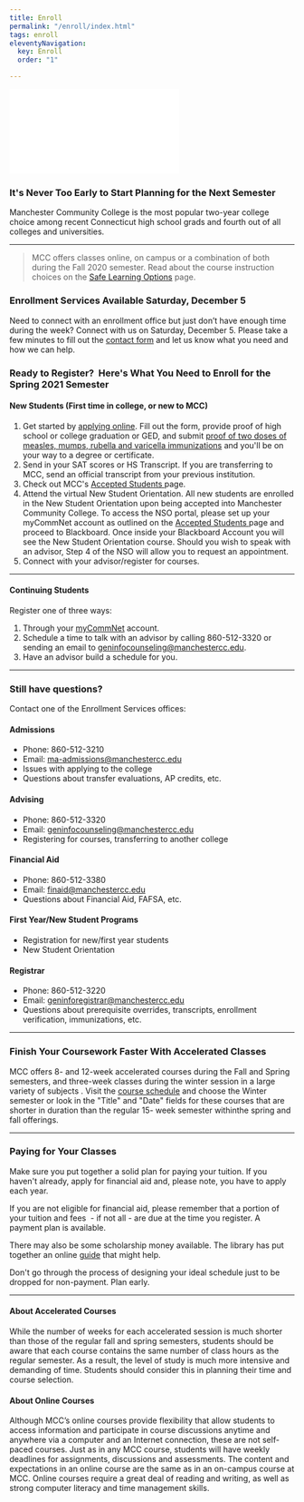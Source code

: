 ```yaml
---
title: Enroll
permalink: "/enroll/index.html"
tags: enroll
eleventyNavigation:
  key: Enroll
  order: "1"

---
```

<div class="embed-container overflow"><iframe src="//www.youtube.com/embed/AFyt7KyBG4g?rel=0" width="300" height="150" frameborder="0" allowfullscreen=""></iframe></div>
<h3>It's Never Too Early to Start Planning for the Next Semester</h3>
<p>Manchester Community College is the most popular two-year college choice among recent Connecticut high school grads and fourth out of all colleges and universities.</p>
<hr>

<blockquote>
<p>MCC offers classes online, on campus or a combination of both during the Fall 2020 semester. Read about the course instruction choices on the <a href="/enrollment/registrar/safe-learning-options/">Safe Learning Options</a> page.</p>
</blockquote>

<h3>Enrollment Services Available Saturday, December 5</h3>  
<p>Need to connect with an enrollment office but just don’t have enough time during the week? Connect with us on Saturday, December 5. Please take a few minutes to fill out the <a href="https://forms.office.com/Pages/ResponsePage.aspx?id=ePidZ3onakmsjdmeWGBt2b1TaVefUN5Krjd0aUc1swVUOEhFQ1dMOExUNkNUTVE5NlU5M0NXVDVQVS4u">contact form</a> and let us know what you need and how we can help.</p>

<h3>Ready to Register?  Here's What You Need to Enroll for the Spring 2021 Semester</h3> 

<h4>New Students (First time in college, or new to MCC)</h4> 
<ol> 
<li>Get started by <a href="https://ct.elluciancrmrecruit.com/Apply/">applying online</a>. Fill out the form, provide proof of high school or college graduation or GED, and submit <a href="/static/img/immunization-form.pdf">proof of two doses of measles, mumps, rubella and varicella immunizations</a> and you'll be on your way to a degree or certificate.</li> 
<li>Send in your SAT scores or HS Transcript. If you are transferring to MCC, send an official transcript from your previous institution.</li> 
<li>Check out MCC's <a href="/acceptance">Accepted Students </a>page.</li> 
<li>Attend the virtual New Student Orientation. All new students are enrolled in the New Student Orientation upon being accepted into Manchester Community College. To access the NSO portal, please set up your myCommNet account as outlined on the <a href="/acceptance">Accepted Students </a> page and proceed to Blackboard. Once inside your Blackboard Account you will see the New Student Orientation course. Should you wish to speak with an advisor, Step 4 of the NSO will allow you to request an appointment.
</li> 
<li>Connect with your advisor/register for courses.</li>
</ol>

<hr>

<h4>Continuing Students</h4>
<p>Register one of three ways:</p>
<ol>
<li>Through your <a href="https://ssb-prod.ec.commnet.edu/luminis/login.html">myCommNet</a> account.</li>
<li>Schedule a time to talk with an advisor by calling 860-512-3320 or sending an email to <a href="mailto:geninfocounseling@manchestercc.edu">geninfocounseling@manchestercc.edu</a>.</li>
<li>Have an advisor build a schedule for you.</li>
</ol>

<hr>

<h3>Still have questions?</h3>
<p>Contact one of the Enrollment Services offices:</p>

<h4>Admissions</h4>
<ul>
<li>Phone: 860-512-3210</li>
<li>Email: <a href="mailto:ma-admissions@manchestercc.edu">ma-admissions@manchestercc.edu</a></li>
<li>Issues with applying to the college</li>
<li>Questions about transfer evaluations, AP credits, etc.</li>
</ul>
<h4>Advising</h4>
<ul>
<li>Phone: 860-512-3320</li>
<li>Email: <a href="mailto:geninfocounseling@manchestercc.edu">geninfocounseling@manchestercc.edu</a></li>
<li>Registering for courses, transferring to another college</li>
</ul>
<h4>Financial Aid</h4>
<ul>
<li>Phone: 860-512-3380</li>
<li>Email: <a href="mailto:finaid@manchestercc.edu">finaid@manchestercc.edu</a></li>
<li>Questions about Financial Aid, FAFSA, etc.</li>
</ul>
<h4>First Year/New Student Programs</h4>
<ul>
<li>Registration for new/first year students</li>
<li>New Student Orientation</li>
</ul>
<h4>Registrar</h4>
<ul>
<li>Phone: 860-512-3220</li>
<li>Email: <a href="mailto:geninforegistrar@manchestercc.edu">geninforegistrar@manchestercc.edu</a></li>
<li>Questions about prerequisite overrides, transcripts, enrollment verification, immunizations, etc.</li>
</ul>

<hr>

<h3>Finish Your Coursework Faster With Accelerated Classes</h3>
<p>MCC offers 8- and 12-week accelerated courses during the Fall and Spring semesters, and three-week classes during the winter session in a large variety of subjects . Visit the <a href="https://ssb-prod.ec.commnet.edu/pls/x/bzskfcls.P_CrseSearch">course schedule</a> and choose the Winter semester or look in the "Title" and "Date" fields for these courses that are shorter in duration than the regular 15- week semester withinthe spring and fall offerings.</p>

<hr>

<h3>Paying for Your Classes</h3>
<p>Make sure you put together a solid plan for paying your tuition. If you haven't already, apply for financial aid and, please note, you have to apply each year.</p>

<p>If you are not eligible for financial aid, please remember that a portion of your tuition and fees  - if not all - are due at the time you register. A payment plan is available.</p>

<p>There may also be some scholarship money available. The library has put together an online <a href="http://libguides.manchestercc.edu/friendly.php?s=scholarships">guide</a> that might help.</p>

<p>Don't go through the process of designing your ideal schedule just to be dropped for non-payment. Plan early.</p>

<hr>

<h4>About Accelerated Courses</h4>
<p>While the number of weeks for each accelerated session is much shorter than those of the regular fall and spring semesters, students should be aware that each course contains the same number of class hours as the regular semester. As a result, the level of study is much more intensive and demanding of time. Students should consider this in planning their time and course selection.</p>
<h4>About Online Courses</h4>
<p>Although MCC’s online courses provide flexibility that allow students to access information and participate in course discussions anytime and anywhere via a computer and an Internet connection, these are not self-paced courses. Just as in any MCC course, students will have weekly deadlines for assignments, discussions and assessments. The content and expectations in an online course are the same as in an on-campus course at MCC. Online courses require a great deal of reading and writing, as well as strong computer literacy and time management skills.